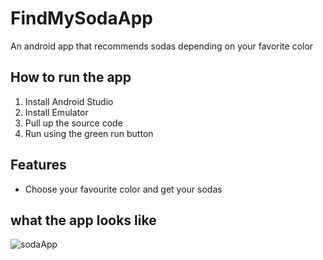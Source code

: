 # FindMySodaApp
An android app that recommends sodas depending on your favorite color

## How to run the app
1. Install Android Studio
2. Install Emulator
3. Pull up the source code
4. Run using the green run button

## Features
- Choose your favourite color and get your sodas

## what the app looks like

![sodaApp](https://user-images.githubusercontent.com/53185956/160312290-c6f28707-df60-4a98-a672-6c8545caf567.png)
